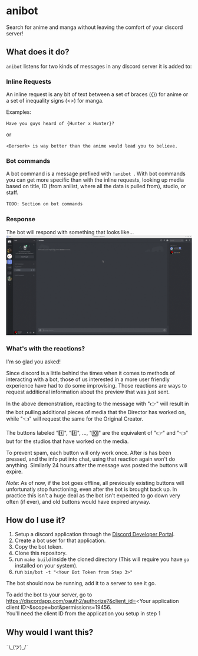 # anibot

Search for anime and manga without leaving the comfort of your discord server!

## What does it do?
`anibot` listens for two kinds of messages in any discord server it is added to:

### Inline Requests
An inline request is any bit of text between a set of braces ({}) for anime or a set of inequality signs (<>) for manga.

Examples:  
```
Have you guys heard of {Hunter x Hunter}?
```  
or  
```
<Berserk> is way better than the anime would lead you to believe.
```

### Bot commands
A bot command is a message prefixed with `!anibot `. With bot commands you can get more specific than with the inline requests, looking up media based on title, ID (from anilist, where all the data is pulled from), studio, or staff.

```bash
TODO: Section on bot commands
```

### Response

The bot will respond with something that looks like...
![Example](assets/anibot.gif)

### What's with the reactions?

I'm so glad you asked!

Since discord is a little behind the times when it comes to methods of interacting with a bot, those of us interested in a more user friendly experience have had to do some improvising. Those reactions are ways to request additional information about the preview that was just sent.

In the above demonstration, reacting to the message with "👉" will result in the bot pulling additional pieces of media that the Director has worked on, while "👈" will request the same for the Original Creator.

The buttons labeled "1️⃣", "2️⃣", ..., "🔟" are the equivalent of "👉" and "👈" but for the studios that have worked on the media.

To prevent spam, each button will only work once. After is has been pressed, and the info put into chat, using that reaction again won't do anything. Similarly 24 hours after the message was posted the buttons will expire.

*Note*: As of now, if the bot goes offline, all previously existing buttons will unfortunatly stop functioning, even after the bot is brought back up. In practice this isn't a huge deal as the bot isn't expected to go down very often (if ever), and old buttons would have expired anyway.

## How do I use it?

1. Setup a discord application through the [Discord Developer Portal](https://discordapp.com/developers/applications/).
1. Create a bot user for that application.
1. Copy the bot token.
1. Clone this repository.
1. run `make build` inside the cloned directory (This will require you have `go` installed on your system).
1. run `bin/bot -t "<Your Bot Token from Step 3>"`

The bot should now be running, add it to a server to see it go.

To add the bot to your server, go to https://discordapp.com/oauth2/authorize?&client_id=<Your application client ID\>&scope=bot&permissions=19456.  
You'll need the client ID from the application you setup in step 1

## Why would I want this?

 ¯\\\_(ツ)\_/¯
